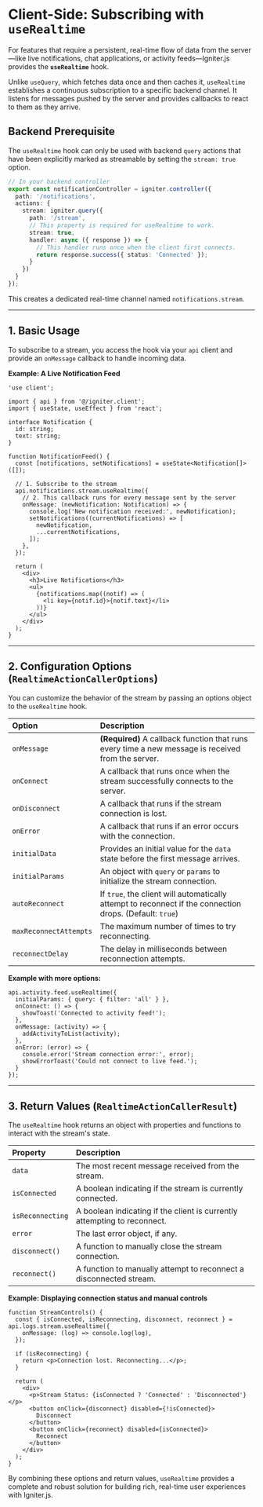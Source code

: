 # Client-Side: Subscribing with `useRealtime`

For features that require a persistent, real-time flow of data from the server—like live notifications, chat applications, or activity feeds—Igniter.js provides the **`useRealtime`** hook.

Unlike `useQuery`, which fetches data once and then caches it, `useRealtime` establishes a continuous subscription to a specific backend channel. It listens for messages pushed by the server and provides callbacks to react to them as they arrive.

## Backend Prerequisite

The `useRealtime` hook can only be used with backend `query` actions that have been explicitly marked as streamable by setting the `stream: true` option.

```typescript
// In your backend controller
export const notificationController = igniter.controller({
  path: '/notifications',
  actions: {
    stream: igniter.query({
      path: '/stream',
      // This property is required for useRealtime to work.
      stream: true,
      handler: async ({ response }) => {
        // This handler runs once when the client first connects.
        return response.success({ status: 'Connected' });
      }
    })
  }
});
```
This creates a dedicated real-time channel named `notifications.stream`.

---

## 1. Basic Usage

To subscribe to a stream, you access the hook via your `api` client and provide an `onMessage` callback to handle incoming data.

**Example: A Live Notification Feed**

```tsx
'use client';

import { api } from '@/igniter.client';
import { useState, useEffect } from 'react';

interface Notification {
  id: string;
  text: string;
}

function NotificationFeed() {
  const [notifications, setNotifications] = useState<Notification[]>([]);

  // 1. Subscribe to the stream
  api.notifications.stream.useRealtime({
    // 2. This callback runs for every message sent by the server
    onMessage: (newNotification: Notification) => {
      console.log('New notification received:', newNotification);
      setNotifications((currentNotifications) => [
        newNotification,
        ...currentNotifications,
      ]);
    },
  });

  return (
    <div>
      <h3>Live Notifications</h3>
      <ul>
        {notifications.map((notif) => (
          <li key={notif.id}>{notif.text}</li>
        ))}
      </ul>
    </div>
  );
}
```

---

## 2. Configuration Options (`RealtimeActionCallerOptions`)

You can customize the behavior of the stream by passing an options object to the `useRealtime` hook.

| Option                 | Description                                                                                       |
| :--------------------- | :------------------------------------------------------------------------------------------------ |
| `onMessage`            | **(Required)** A callback function that runs every time a new message is received from the server.      |
| `onConnect`            | A callback that runs once when the stream successfully connects to the server.                    |
| `onDisconnect`         | A callback that runs if the stream connection is lost.                                            |
| `onError`              | A callback that runs if an error occurs with the connection.                                      |
| `initialData`          | Provides an initial value for the `data` state before the first message arrives.                  |
| `initialParams`        | An object with `query` or `params` to initialize the stream connection.                           |
| `autoReconnect`        | If `true`, the client will automatically attempt to reconnect if the connection drops. (Default: `true`) |
| `maxReconnectAttempts` | The maximum number of times to try reconnecting.                                                  |
| `reconnectDelay`       | The delay in milliseconds between reconnection attempts.                                          |

**Example with more options:**

```tsx
api.activity.feed.useRealtime({
  initialParams: { query: { filter: 'all' } },
  onConnect: () => {
    showToast('Connected to activity feed!');
  },
  onMessage: (activity) => {
    addActivityToList(activity);
  },
  onError: (error) => {
    console.error('Stream connection error:', error);
    showErrorToast('Could not connect to live feed.');
  }
});
```

---

## 3. Return Values (`RealtimeActionCallerResult`)

The `useRealtime` hook returns an object with properties and functions to interact with the stream's state.

| Property         | Description                                                                     |
| :--------------- | :------------------------------------------------------------------------------ |
| `data`           | The most recent message received from the stream.                               |
| `isConnected`    | A boolean indicating if the stream is currently connected.                      |
| `isReconnecting` | A boolean indicating if the client is currently attempting to reconnect.        |
| `error`          | The last error object, if any.                                                  |
| `disconnect()`   | A function to manually close the stream connection.                             |
| `reconnect()`    | A function to manually attempt to reconnect a disconnected stream.              |

**Example: Displaying connection status and manual controls**

```tsx
function StreamControls() {
  const { isConnected, isReconnecting, disconnect, reconnect } = api.logs.stream.useRealtime({
    onMessage: (log) => console.log(log),
  });

  if (isReconnecting) {
    return <p>Connection lost. Reconnecting...</p>;
  }

  return (
    <div>
      <p>Stream Status: {isConnected ? 'Connected' : 'Disconnected'}</p>
      <button onClick={disconnect} disabled={!isConnected}>
        Disconnect
      </button>
      <button onClick={reconnect} disabled={isConnected}>
        Reconnect
      </button>
    </div>
  );
}
```

By combining these options and return values, `useRealtime` provides a complete and robust solution for building rich, real-time user experiences with Igniter.js.